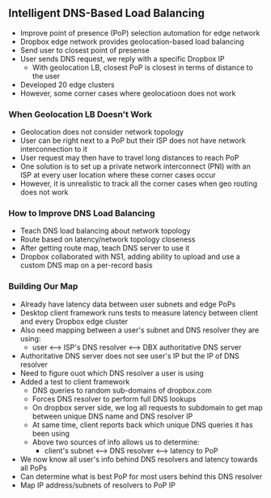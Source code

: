 ## Intelligent DNS-Based Load Balancing

- Improve point of presence (PoP) selection automation for edge network
- Dropbox edge network provides geolocation-based load balancing
- Send user to closest point of presense
- User sends DNS request, we reply with a specific Dropbox IP
    * With geolocation LB, closest PoP is closest in terms of distance to the user
- Developed 20 edge clusters
- However, some corner cases where geolocatioon does not work

### When Geolocation LB Doesn't Work

- Geolocation does not consider network topology
- User can be right next to a PoP but their ISP does not have network interconnection to it
- User request may then have to travel long distances to reach PoP
- One solution is to set up a private network interconnect (PNI) with an ISP at every user location where these corner cases occur
- However, it is unrealistic to track all the corner cases when geo routing does not work

### How to Improve DNS Load Balancing

- Teach DNS load balancing about network topology
- Route based on latency/network topology closeness
- After getting route map, teach DNS server to use it
- Dropbox collaborated with NS1, adding ability to upload and use a custom DNS map on a per-record basis

### Building Our Map

- Already have latency data between user subnets and edge PoPs
- Desktop client framework runs tests to measure latency between client and every Dropbox edge cluster
- Also need mapping between a user's subnet and DNS resolver they are using:
    * user <--> ISP's DNS resolver <--> DBX authoritative DNS server
- Authoritative DNS server does not see user's IP but the IP of DNS resolver
- Need to figure ouot which DNS resolver a user is using
- Added a test to client framework
    * DNS queries to random sub-domains of dropbox.com
    * Forces DNS resolver to perform full DNS lookups
    * On dropbox server side, we log all requests to subdomain to get map between unique DNS name and DNS resolver IP
    * At same time, client reports back which unique DNS queries it has been using
    * Above two sources of info allows us to determine:
        + client's subnet <--> DNS resolver <--> latency to PoP
- We now know all user's info behind DNS resolvers and latency towards all PoPs
- Can determine what is best PoP for most users behind this DNS resolver
- Map IP address/subnets of resolvers to PoP IP